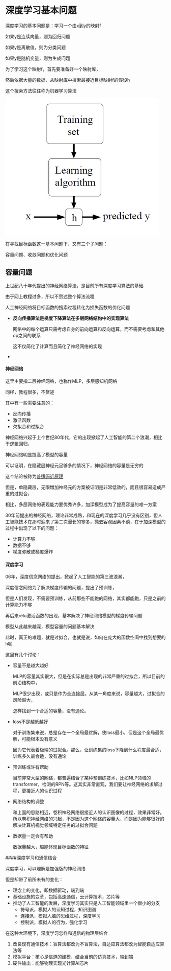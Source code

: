 # 深度学习基本问题



深度学习的基本问题是：学习一个由x到y的映射f

如果y是连续向量，则为回归问题

如果y是离散值，则为分类问题

如果y是随机变量，则为生成问题



为了学习这个映射f，首先要准备好一个映射库，

然后依据大量的数据，从映射库中搜索最接近目标映射f的假设h

这个搜索方法往往称为机器学习算法

![](pic\f.png)

在寻找目标函数这一基本问题下，又有三个子问题：

容量问题、收敛问题和优化问题



## 容量问题



上世纪八十年代提出的神经网络算法，是目前所有深度学习算法的基础

由于网上教程过多，所以不赘述整个算法流程





人工神经网络将目标函数的搜索过程转化为损失函数的优化问题



- **反向传播算法是梯度下降算法在多层网络结构中的实现算法**

  网络中的每个运算只需考虑自身的前向运算和反向运算，而不需要考虑和其他op之间的联系

  这不仅简化了计算而且简化了神经网络的实现

- 



#### 神经网络

这里主要指二层神经网络，也称作MLP，多层感知机网络

同样，教程很多，不赘述

其中有一些需要注意的：

- 反向传播
- 激活函数
- 欠拟合和过拟合

神经网络兴起于上个世纪80年代，它的出现掀起了人工智能的第二个浪潮，相比于逻辑回归，

神经网络明显提高了模型的容量

可以证明，在隐藏层神经元足够多的情况下，神经网络的容量是无穷的

这个结论被称为[普适逼近原理](https://en.wikipedia.org/wiki/Universal_approximation_theorem)



但是，单隐藏层，无限增加神经元的方案被证明是非常低效的，而且很容易造成严重的过拟合，

相比，多层网络的表现能力要优秀许多，加深模型成为了提高容量的唯一方案

30年前提出的神经网络，理论非常成熟，和现在的深度学习几乎没有区别，但人工智能技术在那时迎来了第二次漫长的寒冬，抛去客观因素不谈，在于加深模型的过程中出现了以下的问题：

- 计算力不够
- 数据不够
- 梯度弥散或梯度爆炸



#### 深度学习



06年，深度信念网络的提出，掀起了人工智能的第三波浪潮，

深度信念网络为了解决梯度传输的问题，提出了预训练，

但是人们发现，不需要预训练，从前那些不能跑的网络，其实都能跑，只是之前的计算能力不够

再后来relu激活函数的出现，基本解决了神经网络模型的梯度传输问题

模型从此越来越深，模型容量的问题基本解决



此时，真正的难题，就是过拟合，也就是说，如何在庞大的函数空间中找到想要的h呢

这里有几个讨论：

- 容量不是越大越好

  MLP的容量其实很大，但是在实际总是出现的非常严重的过拟合，所以目前的前沿结构中，

  MLP很少出现，或只是作为全连接层。从某一角度来说，容量越大，过拟合的风险越大，

  怎样找到一个合适的容量，没有通论。

- loss不是越低越好

  对于训练集来说，总是存在一个全局最优解，使loss最小，但是这个全局最优解，可能根本没有意义

  因为它代表着极端的过拟合。那么，让训练集的loss下降到什么程度最合适，训练多久最合适，没有通论

- 预训练或许有帮助

  目前非常大型的网络，都普遍结合了某种预训练技术，比如NLP领域的transformer，检测的RPN等。这其实非常直观，我们要让神经网络的求解过程，更接近人的认识过程

- 网络结构的调整

  和上面的思路相近，卷积神经网络很接近人的认识图像的过程，效果非常好。所以卷积神经网络的兴起，不是因为这个网络的容量大，而是因为能够很好的解决计算机视觉领域特定任务的过拟合问题

- 数据量一定会有帮助

  数据量越大，越能体现目标函数的特征



####深度学习和通信结合

深度学习，可以理解是加强版的神经网络

但是却带了前所未有的变化：

- 理念上的变化，即数据驱动，端到端
- 基础设施的变革，包括高速通信，云计算技术，芯片等
- 推动了人工智能的发展，深度学习其实只是人工智能领域里一个很小的分支
  - 符号派，模拟人的认知过程，知识图谱
  - 连接派，模拟人脑的思维过程，深度学习
  - 控制派，模拟人的行为，强化学习



在这种大环境下，深度学习怎样和通信的物理层结合

1. 改良现有通信技术：盲算法都改为不盲算法，自适应算法都改为智能自适应算法等
2. 模拟平台：核心是信道的建模，结合当前的仿真技术，端到端
3. 硬件输出：能够物理实现光计算AI芯片





